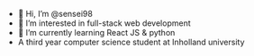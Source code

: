 - 👋 Hi, I’m @sensei98
- 👀 I’m interested in full-stack web development
- 🌱 I’m currently learning React JS & python
- A third year computer science student at Inholland university



<!---
sensei98/sensei98 is a ✨ special ✨ repository because its `README.md` (this file) appears on your GitHub profile.
You can click the Preview link to take a look at your changes.
--->
